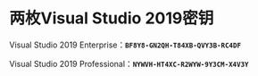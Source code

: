 # 两枚Visual Studio 2019密钥

Visual Studio 2019 Enterprise：**`BF8Y8-GN2QH-T84XB-QVY3B-RC4DF`**

Visual Studio 2019 Professional：**`NYWVH-HT4XC-R2WYW-9Y3CM-X4V3Y`**

